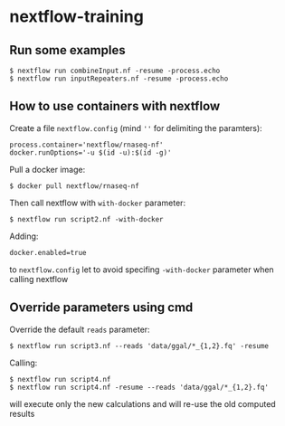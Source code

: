 nextflow-training
=================

Run some examples
-----------------

```
$ nextflow run combineInput.nf -resume -process.echo
$ nextflow run inputRepeaters.nf -resume -process.echo
```

How to use containers with nextflow
-----------------------------------

Create a file `nextflow.config` (mind `''` for delimiting the paramters):

```
process.container='nextflow/rnaseq-nf'
docker.runOptions='-u $(id -u):$(id -g)'
```

Pull a docker image:

```
$ docker pull nextflow/rnaseq-nf
```

Then call nextflow with `with-docker` parameter:

```
$ nextflow run script2.nf -with-docker
```

Adding:

```
docker.enabled=true
```

to `nextflow.config` let to avoid specifing `-with-docker` parameter when calling nextflow

Override parameters using cmd
-----------------------------

Override the default `reads` parameter:

```
$ nextflow run script3.nf --reads 'data/ggal/*_{1,2}.fq' -resume
```

Calling:

```
$ nextflow run script4.nf
$ nextflow run script4.nf -resume --reads 'data/ggal/*_{1,2}.fq'
```

will execute only the new calculations and will re-use the old computed results
